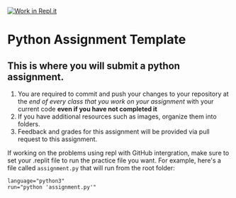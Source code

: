 [![Work in Repl.it](https://classroom.github.com/assets/work-in-replit-14baed9a392b3a25080506f3b7b6d57f295ec2978f6f33ec97e36a161684cbe9.svg)](https://classroom.github.com/online_ide?assignment_repo_id=4299508&assignment_repo_type=AssignmentRepo)
# Python Assignment Template

## This is where you will submit a python assignment.

1. You are required to commit and push your changes to your repository at the *end of every class that you work on your assignment* with your current code **even if you have not completed it**
2. If you have additional resources such as images, organize them into folders.
3. Feedback and grades for this assignment will be provided via pull request to this assignment.

If working on the problems using repl with GitHub intergration, make sure to set your .replit file to run the practice file you want. For example, here's a file called `assignment.py` that will run from the root folder:

```
language="python3"
run="python 'assignment.py'"
```
